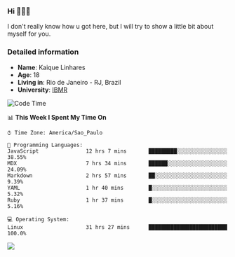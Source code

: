 ### Hi 🙋🏽‍♂️

I don't really know how u got here, but I will try to show a little bit about myself for you.

### Detailed information

* **Name**: Kaique Linhares
* **Age**: 18
* **Living in**: Rio  de Janeiro - RJ, Brazil
* **University**: [IBMR](https://www.ibmr.br/)

<!--START_SECTION:waka-->
![Code Time](http://img.shields.io/badge/Code%20Time-366%20hrs%2036%20mins-blue)

📊 **This Week I Spent My Time On** 

```text
⌚︎ Time Zone: America/Sao_Paulo

💬 Programming Languages: 
JavaScript               12 hrs 7 mins       █████████░░░░░░░░░░░░░░░░   38.55% 
MDX                      7 hrs 34 mins       ██████░░░░░░░░░░░░░░░░░░░   24.09% 
Markdown                 2 hrs 57 mins       ██░░░░░░░░░░░░░░░░░░░░░░░   9.39% 
YAML                     1 hr 40 mins        █░░░░░░░░░░░░░░░░░░░░░░░░   5.32% 
Ruby                     1 hr 37 mins        █░░░░░░░░░░░░░░░░░░░░░░░░   5.16%

💻 Operating System: 
Linux                    31 hrs 27 mins      █████████████████████████   100.0%

```


<!--END_SECTION:waka-->

<a href="https://www.linkedin.com/in/kaique-linhares-25a840208/"  target="_blank"><img src="https://img.shields.io/badge/-LinkedIn-%230077B5?style=for-the-badge&logo=linkedin&logoColor=white" target="_blank"></a>
